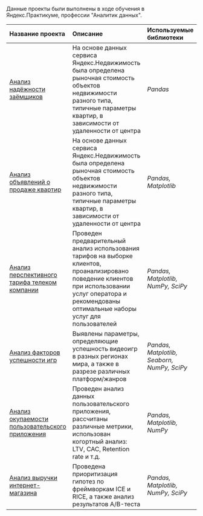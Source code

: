 Данные проекты были выполнены в ходе обучения в Яндекс.Практикуме, профессии "Аналитик данных".

| Название проекта | Описание | Используемые библиотеки | 
| :---------------------- | :---------------------- | :---------------------- |
| [Анализ надёжности заёмщиков](анализ_надежности_заемщиков) | На основе данных сервиса Яндекс.Недвижимость была определена рыночная стоимость объектов недвижимости разного типа, типичные параметры квартир, в зависимости от удаленности от центра | *Pandas*  |
| [Анализ объявлений о продаже квартир](анализ_объявлений_о_продаже_квартир) | На основе данных сервиса Яндекс.Недвижимость была определена рыночная стоимость объектов недвижимости разного типа, типичные параметры квартир, в зависимости от удаленности от центра | *Pandas, Matplotlib* |
| [Анализ перспективного тарифа телеком компании](анализ_перспективного_тарифа_телеком) | Проведен предварительный анализ использования тарифов на выборке клиентов, проанализировано поведение клиентов при использовании услуг оператора и рекомендованы оптимальные наборы услуг для пользователей | *Pandas, Matplotlib, NumPy, SciPy* |
| [Анализ факторов успешности игр](анализ_факторов_успешности_игр) | Выявлены параметры, определяющие успешность видеоигр в разных регионах мира, а также в разрезе различных платформ/жанров | *Pandas, Matplotlib, Seaborn, NumPy, SciPy* |
| [Анализ окупаемости пользовательского приложения](анализ_окупаемости_пользовательского_приложения) | Проведен анализ данных пользовательского приложения, рассчитаны различные метрики, использован когортный анализ: LTV, CAC, Retention rate и т.д. | *Pandas, Matplotlib, NumPy* |
| [Анализ выручки интернет-магазина](анализ_выручки_интернет_магазина) | Проведена приоритизация гипотез по фреймворкам ICE и RICE, а также анализ результатов A/B-теста | *Pandas, Matplotlib, NumPy, SciPy* |
